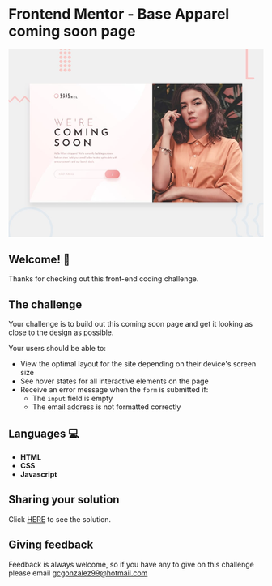 # Frontend Mentor - Base Apparel coming soon page

![Design preview for the Base Apparel coming soon page coding challenge](./design/desktop-preview.jpg)

## Welcome! 👋

Thanks for checking out this front-end coding challenge.

## The challenge

Your challenge is to build out this coming soon page and get it looking as close to the design as possible.

Your users should be able to:

- View the optimal layout for the site depending on their device's screen size
- See hover states for all interactive elements on the page
- Receive an error message when the `form` is submitted if:
  - The `input` field is empty
  - The email address is not formatted correctly

## Languages :computer: 

- **HTML** 
- **CSS**
- **Javascript**

## Sharing your solution

Click [HERE](https://base-apparel-coming-soon-eight-eta.vercel.app) to see the solution.

## Giving feedback

Feedback is always welcome, so if you have any to give on this challenge please email gcgonzalez99@hotmail.com
